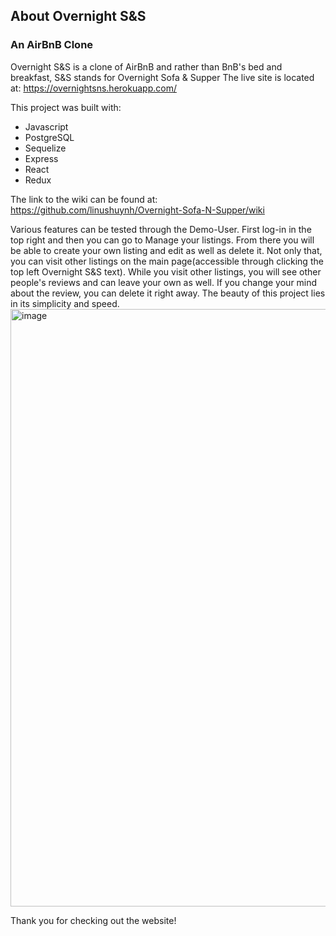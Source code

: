 ## About Overnight S&S

### An AirBnB Clone
Overnight S&S is a clone of AirBnB and rather than BnB's bed and breakfast, S&S stands for Overnight Sofa & Supper
The live site is located at: https://overnightsns.herokuapp.com/

This project was built with:
* Javascript
* PostgreSQL
* Sequelize
* Express
* React
* Redux

The link to the wiki can be found at: https://github.com/linushuynh/Overnight-Sofa-N-Supper/wiki

Various features can be tested through the Demo-User.
First log-in in the top right and then you can go to Manage your listings. From there you will be able to create your own listing and edit as well as delete it.
Not only that, you can visit other listings on the main page(accessible through clicking the top left Overnight S&S text). 
While you visit other listings, you will see other people's reviews and can leave your own as well. If you change your mind about the review, you can delete it right away.
The beauty of this project lies in its simplicity and speed. 
<img width="956" alt="image" src="https://user-images.githubusercontent.com/109188075/203062467-33ede964-b665-438f-b27d-542ba86f5a3b.png">

Thank you for checking out the website!
